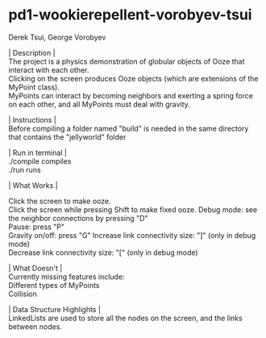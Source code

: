 pd1-wookierepellent-vorobyev-tsui
=================================
Derek Tsui, George Vorobyev  

| Description |  
The project is a physics demonstration of globular objects of Ooze that interact with each other.    
Clicking on the screen produces Ooze objects (which are extensions of the MyPoint class).  
MyPoints can interact by becoming neighbors and exerting a spring force on each other, and all MyPoints must deal with gravity.  

| Instructions |  
Before compiling a folder named "build" is needed in the same directory that contains the "jellyworld" folder  

| Run in terminal |  
./compile	compiles  
./run		runs  


| What Works |  

Click the screen to make ooze.  
Click the screen while pressing Shift to make fixed ooze.
Debug mode: see the neighbor connections by pressing "D"  
Pause: press "P"  
Gravity on/off: press "G"
Increase link connectivity size: "]" (only in debug mode)  
Decrease link connectivity size: "[" (only in debug mode)  

| What Doesn't |  
Currently missing features include:  
Different types of MyPoints  
Collision  

| Data Structure Highlights |  
LinkedLists are used to store all the nodes on the screen, and the links between nodes.  